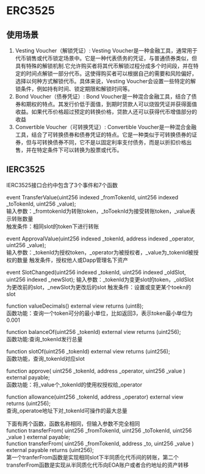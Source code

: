 # ERC3525
## 使用场景
1. Vesting Voucher（解锁凭证）:    Vesting Voucher是一种金融工具，通常用于代币销售或代币锁定场景中。它是一种代表债务的凭证，与普通债券类似，但具有特殊的解锁机制.它允许购买者将其代币解锁过程分成多个时间段，并在特定的时间点解锁一部分代币。这使得购买者可以根据自己的需要和风险偏好，选择以何种方式解锁代币。具体来说，Vesting Voucher会设置一些特定的解锁条件，例如持有时间、锁定期限和解锁时间等。
2. Bond Voucher（债券凭证）:    Bond Voucher是一种混合金融工具，结合了债券和期权的特点。其发行价低于面值，到期时贷款人可以烧毁凭证并获得面值收益。如果代币价格超过预定的转换价格，贷款人还可以获得代币增值部分的收益
3. Convertible Voucher（可转换凭证）:    Convertible Voucher是一种混合金融工具，结合了可转换债券和债券凭证的特点。它是一种类似于可转换债券的证券，但与可转换债券不同，它不是以固定利率支付债务，而是以折扣价格出售，并在特定条件下可以转换为股票或代币。

## IERC3525
IERC3525接口合约中包含了3个事件和7个函数

event TransferValue(uint256 indexed _fromTokenId, uint256 indexed _toTokenId, uint256 _value);    
输入参数：_fromtokenId为转账token，_toToeknId为接受转账token，_value表示转账数量    
触发条件：相同slot的token下进行转账

event ApprovalValue(uint256 indexed _tokenId, address indexed _operator, uint256 _value);    
输入参数：_tokenId为授权token，_operator为被授权者，_value为_tokenId被授权的数量
触发条件，授权他人或Dapp管理名下资产

event SlotChanged(uint256 indexed _tokenId, uint256 indexed _oldSlot, uint256 indexed _newSlot);
输入参数：_tokenId为变更slot的token，_oldSlot为更改前的slot，_newSlot为更改后的slot
触发条件：设置或变更某个toekn的slot

function valueDecimals() external view returns (uint8);    
函数功能：查询一个token可分的最小单位，比如返回3，表示token最小单位为0.001

function balanceOf(uint256 _tokenId) external view returns (uint256);    
函数功能:查询_tokenId发行总量

function slotOf(uint256 _tokenId) external view returns (uint256);    
函数功能，查询_tokenId对应slot

function approve(
        uint256 _tokenId,
        address _operator,
        uint256 _value
    ) external payable;    
    函数功能：将_value个_tokenId的使用权授权给_operator
    
function allowance(uint256 _tokenId, address _operator) external view returns (uint256);    
查询_operatoe地址下对_tokenId可操作的最大总量

下面有两个函数，函数名称相同，但输入参数不完全相同    
function transferFrom(
        uint256 _fromTokenId,
        uint256 _toTokenId,
        uint256 _value
    ) external payable;    
 function transferFrom(
        uint256 _fromTokenId,
        address _to,
        uint256 _value
    ) external payable returns (uint256);    
    第一个tranferFrom函数是实现相同slot下半同质化代币间的转账，第二个transferFrom函数是实现从半同质化代币向EOA账户或者合约地址的资产转移
    






